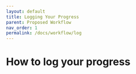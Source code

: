 ```yaml
---
layout: default
title: Logging Your Progress
parent: Proposed Workflow
nav_order: 1
permalink: /docs/workflow/log
---
```


# How to log your progress

